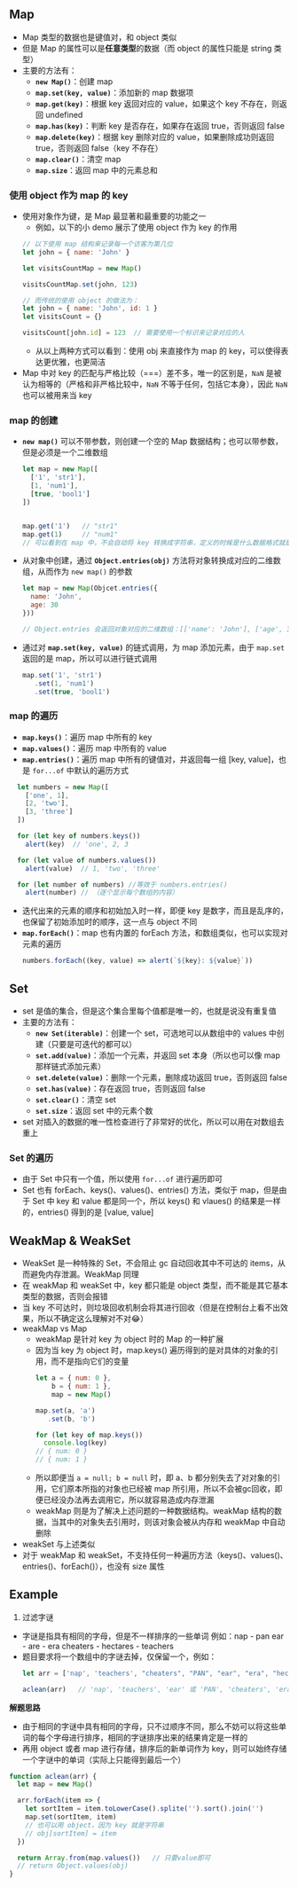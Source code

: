 ## Map
+ Map 类型的数据也是键值对，和 object 类似
+ 但是 Map 的属性可以是**任意类型**的数据（而 object 的属性只能是 string 类型）
+ 主要的方法有：
  + **`new Map()`**：创建 map
  + **`map.set(key, value)`**：添加新的 map 数据项
  + **`map.get(key)`**：根据 key 返回对应的 value，如果这个 key 不存在，则返回 undefined
  + **`map.has(key)`**：判断 key 是否存在，如果存在返回 true，否则返回 false
  + **`map.delete(key)`**：根据 key 删除对应的 value，如果删除成功则返回 true，否则返回 false（key 不存在）
  + **`map.clear()`**：清空 map
  + **`map.size`**：返回 map 中的元素总和

### 使用 object 作为 map 的 key
+ 使用对象作为键，是 Map 最显著和最重要的功能之一
  + 例如，以下的小 demo 展示了使用 object 作为 key 的作用
  ```javascript
  // 以下使用 map 结构来记录每一个访客为第几位
  let john = { name: 'John' }

  let visitsCountMap = new Map()

  visitsCountMap.set(john, 123)

  // 而传统的使用 object 的做法为：
  let john = { name: 'John', id: 1 }  
  let visitsCount = {}
  
  visitsCount[john.id] = 123  // 需要使用一个标识来记录对应的人
  ```
  + 从以上两种方式可以看到：使用 obj 来直接作为 map 的 key，可以使得表达更优雅，也更简洁
+ Map 中对 key 的匹配与严格比较（===）差不多，唯一的区别是，`NaN` 是被认为相等的（严格和非严格比较中，`NaN` 不等于任何，包括它本身），因此 `NaN` 也可以被用来当 key

### map 的创建
+ **`new map()`** 可以不带参数，则创建一个空的 Map 数据结构；也可以带参数，但是必须是一个二维数组
  ```javascript
  let map = new Map([
    ['1', 'str1'],
    [1, 'num1'],
    [true, 'bool1']
  ])


  map.get('1')   // "str1"
  map.get(1)     // "num1"
  // 可以看到在 map 中，不会自动将 key 转换成字符串，定义的时候是什么数据格式就是什么数据格式
  ```
+ 从对象中创建，通过 **`Object.entries(obj)`** 方法将对象转换成对应的二维数组，从而作为 `new map()` 的参数
  ```javascript
  let map = new Map(Objcet.entries({
    name: 'John',
    age: 30
  }))

  // Object.entries 会返回对象对应的二维数组：[['name': 'John'], ['age', 30]]
  ```
+ 通过对 **`map.set(key, value)`** 的链式调用，为 map 添加元素，由于 `map.set` 返回的是 map，所以可以进行链式调用
  ```javascript
  map.set('1', 'str1')
     .set(1, 'num1')
     .set(true, 'bool1')
  ```

### map 的遍历
+ **`map.keys()`**：遍历 map 中所有的 key
+ **`map.values()`**：遍历 map 中所有的 value
+ **`map.entries()`**：遍历 map 中所有的键值对，并返回每一组 [key, value]，也是 `for...of` 中默认的遍历方式
```javascript
  let numbers = new Map([
    ['one', 1],
    [2, 'two'],
    [3, 'three']
  ])

  for (let key of numbers.keys())
    alert(key)  // 'one', 2, 3

  for (let value of numbers.values())
    alert(value)  // 1, 'two', 'three'

  for (let number of numbers) //等效于 numbers.entries()   
    alert(number) // （逐个显示每个数组的内容）
```
+ 迭代出来的元素的顺序和初始加入时一样，即便 key 是数字，而且是乱序的，也保留了初始添加时的顺序，这一点与 object 不同
+ **`map.forEach()`**：map 也有内置的 forEach 方法，和数组类似，也可以实现对元素的遍历
  ```javascript
  numbers.forEach((key, value) => alert(`${key}: ${value}`))
  ```

## Set
+ set 是值的集合，但是这个集合里每个值都是唯一的，也就是说没有重复值
+ 主要的方法有：
  + **`new Set(iterable)`**：创建一个 set，可选地可以从数组中的 values 中创建（只要是可迭代的都可以）
  + **`set.add(value)`**：添加一个元素，并返回 set 本身（所以也可以像 map 那样链式添加元素）
  + **`set.delete(value)`**：删除一个元素，删除成功返回 true，否则返回 false
  + **`set.has(value)`**：存在返回 true，否则返回 false
  + **`set.clear()`**：清空 set
  + **`set.size`**：返回 set 中的元素个数
+ set 对插入的数据的唯一性检查进行了非常好的优化，所以可以用在对数组去重上

### Set 的遍历
+ 由于 Set 中只有一个值，所以使用 `for...of` 进行遍历即可
+ Set 也有 forEach、keys()、values()、entries() 方法，类似于 map，但是由于 Set 中 key 和 value 都是同一个，所以 keys() 和 vlaues() 的结果是一样的，entries() 得到的是 [value, value]

## WeakMap & WeakSet
+ WeakSet 是一种特殊的 Set，不会阻止 gc 自动回收其中不可达的 items，从而避免内存泄漏。WeakMap 同理
+ 在 weakMap 和 weakSet 中，key 都只能是 object 类型，而不能是其它基本类型的数据，否则会报错
+ 当 key 不可达时，则垃圾回收机制会将其进行回收（但是在控制台上看不出效果，所以不确定这么理解对不对😂）
+ weakMap vs Map
  + weakMap 是针对 key 为 object 时的 Map 的一种扩展
  + 因为当 key 为 object 时，map.keys() 遍历得到的是对具体的对象的引用，而不是指向它们的变量
    ```javascript
    let a = { num: 0 },
        b = { num: 1 },
        map = new Map()

    map.set(a, 'a')
       .set(b, 'b')

    for (let key of map.keys())
      console.log(key)
    // { num: 0 }
    // { num: 1 }
    ```
  + 所以即便当 `a = null; b = null` 时，即 a、b 都分别失去了对对象的引用，它们原本所指的对象也已经被 map 所引用，所以不会被gc回收，即便已经没办法再去调用它，所以就容易造成内存泄漏
  + weakMap 则是为了解决上述问题的一种数据结构。weakMap 结构的数据，当其中的对象失去引用时，则该对象会被从内存和 weakMap 中自动删除
+ weakSet 与上述类似
+ 对于 weakMap 和 weakSet，不支持任何一种遍历方法（keys()、values()、entries()、forEach()），也没有 size 属性


## Example
1. 过滤字谜   
  + 字谜是指具有相同的字母，但是不一样排序的一些单词
    例如：nap - pan
         ear - are - era
         cheaters - hectares - teachers
  + 题目要求将一个数组中的字谜去掉，仅保留一个，例如：
    ```javascript
    let arr = ['nap', 'teachers', "cheaters", "PAN", "ear", "era", "hectares"]

    aclean(arr)   // 'nap', 'teachers', 'ear' 或 'PAN', 'cheaters', 'era'（反正每种字谜只保留一个）
    ```
  **解题思路**   
  + 由于相同的字谜中具有相同的字母，只不过顺序不同，那么不妨可以将这些单词的每个字母进行排序，相同的字谜排序出来的结果肯定是一样的   
  + 再用 object 或者 map 进行存储，排序后的新单词作为 key，则可以始终存储一个字谜中的单词（实际上只能得到最后一个）
  ```javascript
  function aclean(arr) {
    let map = new Map()

    arr.forEach(item => {
      let sortItem = item.toLowerCase().splite('').sort().join('')
      map.set(sortItem, item)   
      // 也可以用 object，因为 key 就是字符串
      // obj[sortItem] = item
    })

    return Array.from(map.values())   // 只要value即可
    // return Object.values(obj)
  }
  ```
